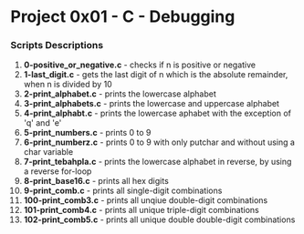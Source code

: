 # Project 0x01 - C - Debugging

### Scripts Descriptions

1. **0-positive_or_negative.c** - checks if n is positive or negative
2. **1-last_digit.c** - gets the last digit of n which is the absolute remainder, when n is divided by 10
3. **2-print_alphabet.c** - prints the lowercase alphabet
4. **3-print_alphabets.c** - prints the lowercase and uppercase alphabet
5. **4-print_alphabt.c** - prints the lowercase aphabet with the exception of 'q' and 'e'
6. **5-print_numbers.c** - prints 0 to 9
7. **6-print_numberz.c** - prints 0 to 9 with only putchar and without using a char variable
8. **7-print_tebahpla.c** - prints the lowercase alphabet in reverse, by using a reverse for-loop
9. **8-print_base16.c** - prints all hex digits
10. **9-print_comb.c** - prints all single-digit combinations
11. **100-print_comb3.c** - prints all unqiue double-digit combinations
12. **101-print_comb4.c** - prints all unique triple-digit combinations
13. **102-print_comb5.c** - prints all unique double double-digit combinations
